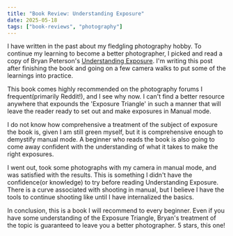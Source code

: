 ```yaml
---
title: "Book Review: Understanding Exposure"
date: 2025-05-18
tags: ["book-reviews", "photography"]
---
```


I have written in the past about my fledgling photography hobby. To continue my learning to become a better photographer, I picked and read a copy of Bryan Peterson's [Understanding Exposure](https://amzn.eu/d/gFaZUa3). I'm writing this post after finishing the book and going on a few camera walks to put some of the learnings into practice.

This book comes highly recommended on the photography forums I frequent(primarily Reddit!), and I see why now. I can't find a better resource anywhere that expounds the 'Exposure Triangle' in such a manner that will leave the reader ready to set out and make exposures in Manual mode.

I do not know how comprehensive a treatment of the subject of exposure the book is, given I am still green myself, but it is comprehensive enough to demystify manual mode. A beginner who reads the book is also going to come away confident with the understanding of what it takes to make the right exposures.

I went out, took some photographs with my camera in manual mode, and was satisfied with the results. This is something I didn't have the confidence(or knowledge) to try before reading Understanding Exposure. There is a curve associated with shooting in manual, but I believe I have the tools to continue shooting like until I have internalized the basics.

In conclusion, this is a book I will recommend to every beginner. Even if you have some understanding of the Exposure Triangle, Bryan's treatment of the topic is guaranteed to leave you a better photographer. 5 stars, this one!
